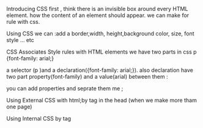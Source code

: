 Introducing CSS
first , think there is an invisible box around
every HTML element. how the content of an element should appear. we can make for  rule with css.

Using CSS we can :add a
border,width, height,background color, size, font style ... etc 


CSS Associates Style rules with HTML elements
we have two parts in css
p {font-family: arial;}

 a selector (p )and a declaration({font-family: arial;}).
also declaration have two part 
property(font-family) and a value(arial) between them :

you can add  properties and seprate them me ;

Using External CSS with html;by tag <link> in the head 
(when we make more tham one page)


Using Internal CSS by tag  <style> in the head 



CSS Selectors : Universal Selector by *
Type Selector h1, h2, h3 {}
Class Selector .note {}
ID Selector ,Child Selector, Adjacent Sibling , General Sibling
Selector ,
if you write more than one option you can write !important  to make this more important 
 make sure to use newest version to avoid any thing not expected.
 

Color
we can write it by;rgb values, hex codes, color names
exaples(respectivle) rgb(102,205,170),#66cdaa, MediumAquaMarine



Contrast:  the text shoud be legible by change contrast 
note; It is important to ensure that there is enough contrast
between any text and the background color 

Opacity; The value is a number between 0.0 and 1.0 as a percantege (alpha value -a-);rgba value the same rgb with alpha, 
